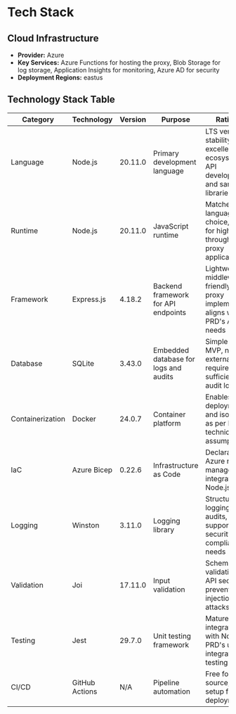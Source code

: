 # Tech Stack

## Cloud Infrastructure

- **Provider:** Azure
- **Key Services:** Azure Functions for hosting the proxy, Blob Storage for log storage, Application Insights for monitoring, Azure AD for security
- **Deployment Regions:** eastus

## Technology Stack Table

| Category         | Technology     | Version | Purpose                               | Rationale                                                                                     |
| ---------------- | -------------- | ------- | ------------------------------------- | --------------------------------------------------------------------------------------------- |
| Language         | Node.js        | 20.11.0 | Primary development language          | LTS version for stability, excellent ecosystem for API development and sanitization libraries |
| Runtime          | Node.js        | 20.11.0 | JavaScript runtime                    | Matches language choice, proven for high-throughput proxy applications                        |
| Framework        | Express.js     | 4.18.2  | Backend framework for API endpoints   | Lightweight, middleware-friendly for proxy implementation, aligns with PRD's API needs        |
| Database         | SQLite         | 3.43.0  | Embedded database for logs and audits | Simple for MVP, no external setup required, sufficient for audit logging                      |
| Containerization | Docker         | 24.0.7  | Container platform                    | Enables easy deployment and isolation, as per PRD technical assumptions                       |
| IaC              | Azure Bicep    | 0.22.6  | Infrastructure as Code                | Declarative Azure resource management, integrates with Node.js                                |
| Logging          | Winston        | 3.11.0  | Logging library                       | Structured logging for audits, supports PRD's security and compliance needs                   |
| Validation       | Joi            | 17.11.0 | Input validation                      | Schema-based validation for API security, prevents injection attacks                          |
| Testing          | Jest           | 29.7.0  | Unit testing framework                | Mature, integrates well with Node.js for PRD's unit + integration testing                     |
| CI/CD            | GitHub Actions | N/A     | Pipeline automation                   | Free for open source, simple setup for MVP deployment                                         |
